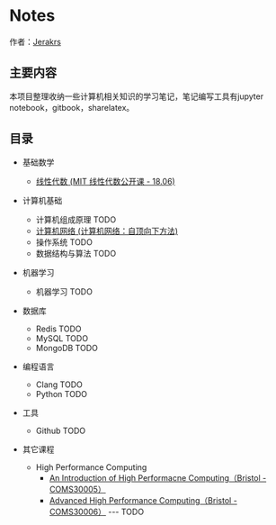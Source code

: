 # Notes 

作者：[Jerakrs](http://jerakrs.com/)


## 主要内容

本项目整理收纳一些计算机相关知识的学习笔记，笔记编写工具有jupyter notebook，gitbook，sharelatex。


## 目录

* 基础数学
	* [线性代数 (MIT 线性代数公开课 - 18.06)](https://github.com/JeraKrs/Notes/blob/master/Linear%20Algebra/README.md)

* 计算机基础
	* 计算机组成原理 TODO
	* [计算机网络 (计算机网络：自顶向下方法)](https://jerakrs.gitbooks.io/computer_networks/content/)
	* 操作系统 TODO
	* 数据结构与算法 TODO

* 机器学习
	* 机器学习 TODO

*  数据库
	* Redis TODO
	* MySQL TODO
	* MongoDB TODO

*  编程语言
	* Clang TODO
	* Python TODO

*  工具
	* Github TODO

* 其它课程
	* High Performance Computing
		* [An Introduction of High Performacne Computing（Bristol - COMS30005）](https://github.com/JeraKrs/Notes/blob/master/High%20Performance%20Computing/An%20Introduction%20to%20High%20Performance%20Computing/README.md)
		* [Advanced High Performance Computing（Bristol - COMS30006）]() --- TODO

